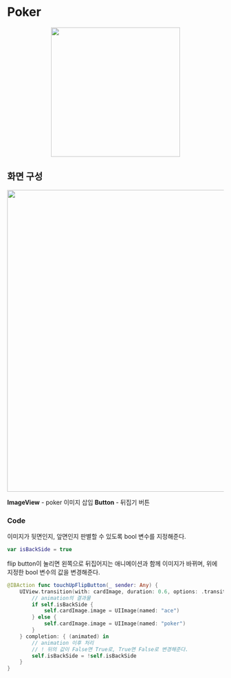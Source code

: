 # Poker

<p align="center">
  <img width="300" src="https://user-images.githubusercontent.com/60697742/123720265-a515fe80-d8be-11eb-8f31-4b843f3e96e0.mov">
</p>

## 화면 구성

<img width="700" src="https://user-images.githubusercontent.com/60697742/123884573-7e22ff80-d986-11eb-810e-da5993187e2a.png">

**ImageView** - poker 이미지 삽입
**Button** - 뒤집기 버튼

### Code

이미지가 뒷면인지, 앞면인지 판별할 수 있도록 bool 변수를 지정해준다.

```swift
var isBackSide = true
```

flip button이 눌리면 왼쪽으로 뒤집어지는 애니메이션과 함께 이미지가 바뀌며, 위에 지정한 bool 변수의 값을 변경해준다.

```swift
@IBAction func touchUpFlipButton(_ sender: Any) {
    UIView.transition(with: cardImage, duration: 0.6, options: .transitionFlipFromLeft) {
        // animation의 결과물
        if self.isBackSide {
            self.cardImage.image = UIImage(named: "ace")
        } else {
            self.cardImage.image = UIImage(named: "poker")
        }
    } completion: { (animated) in
        // animation 이후 처리
        // ! 뒤의 값이 False면 True로, True면 False로 변경해준다.
        self.isBackSide = !self.isBackSide
    }
}
```

